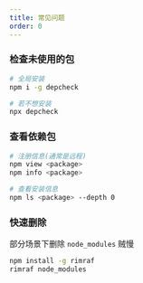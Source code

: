 ```yaml
---
title: 常见问题
order: 0
---
```


### 检查未使用的包

```bash
# 全局安装
npm i -g depcheck

# 若不想安装
npx depcheck
```

### 查看依赖包

```bash
# 注册信息(通常是远程)
npm view <package>
npm info <package>

# 查看安装信息
npm ls <package> --depth 0
```

### 快速删除

部分场景下删除 `node_modules` 贼慢

```bash
npm install -g rimraf
rimraf node_modules
```
